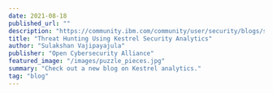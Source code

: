 ```yaml
---
date: 2021-08-18
published_url: ""
description: "https://community.ibm.com/community/user/security/blogs/sulakshan-vajipayajula/2021/08/19/threat-hunting-using-kestrel-security-analytics"
title: "Threat Hunting Using Kestrel Security Analytics"
author: "Sulakshan Vajipayajula"
publisher: "Open Cybersecurity Alliance"
featured_image: "/images/puzzle_pieces.jpg"
summary: "Check out a new blog on Kestrel analytics."
tag: "blog"
---
```

